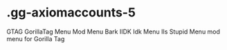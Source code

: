 # .gg-axiomaccounts-5
GTAG GorillaTag Menu Mod Menu Bark IIDK Idk Menu IIs Stupid Menu mod menu for Gorilla Tag
